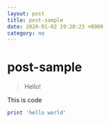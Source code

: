 ```yaml
---
layout: post
title: post-sample
date: 2020-01-02 19:20:23 +0900
category: no
---
```

# post-sample
> Hello!

This is code
```ruby
print 'hello world'
```